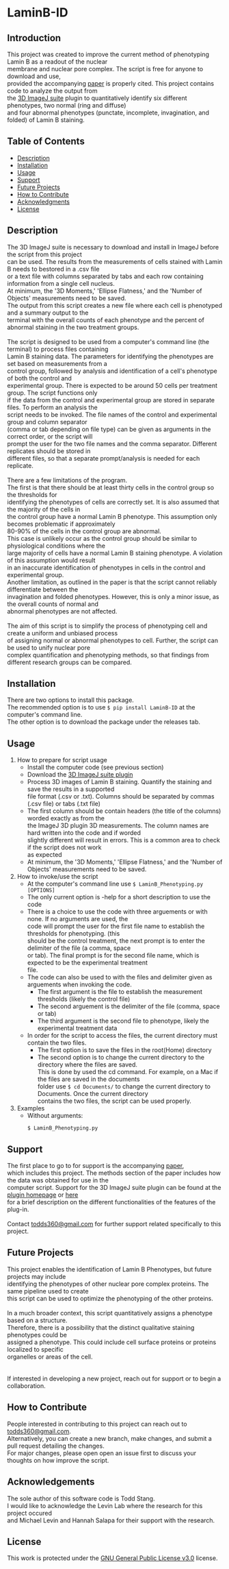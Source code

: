 # LaminB-ID


## **Introduction**
This project was created to improve the current method of phenotyping Lamin B as a readout of the nuclear\
membrane and nuclear pore complex. The script is free for anyone to download and use,\
provided the accompanying [paper](https://www.tandfonline.com/journals/kncl20) is properly cited. This project contains code to analyze the output from\
the [3D ImageJ suite](https://mcib3d.frama.io/3d-suite-imagej) plugin to quantitatively identify six different phenotypes, two normal (ring and diffuse)\
and four abnormal phenotypes (punctate, incomplete, invagination, and folded) of Lamin B staining.

## **Table of Contents**
+ [Description](https://github.com/tes465/LaminB-ID#description)
+ [Installation](https://github.com/tes465/LaminB-ID#installation)
+ [Usage](https://github.com/tes465/LaminB-ID#usage)
+ [Support](https://github.com/tes465/LaminB-ID#support)
+ [Future Projects](https://github.com/tes465/LaminB-ID#future-projects)
+ [How to Contribute](https://github.com/tes465/LaminB-ID#how-to-contribute)
+ [Acknowledgments](https://github.com/tes465/LaminB-ID#acknowledgements)
+ [License](https://github.com/tes465/LaminB-ID#license)

## **Description**
The 3D ImageJ suite is necessary to download and install in ImageJ before the script from this project\
can be used. The results from the measurements of cells stained with Lamin B needs to bestored in a .csv file\
or a text file with columns separated by tabs and each row containing information from a single cell nucleus.\
At minimum, the '3D Moments,' 'Ellipse Flatness,' and the 'Number of Objects' measurements need to be saved.\
The output from this script creates a new file where each cell is phenotyped and a summary output to the\
terminal with the overall counts of each phenotype and the percent of abnormal staining in the two treatment groups.\
\
The script is designed to be used from a computer's command line (the terminal) to process files containing\
Lamin B staining data. The parameters for identifying the phenotypes are set based on measurements from a\
control group, followed by analysis and identification of a cell's phenotype of both the control and\
experimental group. There is expected to be around 50 cells per treatment group. The script functions only\
if the data from the control and experimental group are stored in separate files. To perform an analysis the\
script needs to be invoked. The file names of the control and experimental group and column separator\
(comma or tab depending on file type) can be given as arguments in the correct order, or the script will\
prompt the user for the two file names and the comma separator. Different replicates should be stored in\
different files, so that a separate prompt/analysis is needed for each replicate.\
\
There are a few limitations of the program.\
The first is that there should be at least thirty cells in the control group so the thresholds for\
identifying the phenotypes of cells are correctly set. It is also assumed that the majority of the cells in\
the control group have a normal Lamin B phenotype. This assumption only becomes problematic if approximately\
80-90% of the cells in the control group are abnormal.\
This case is unlikely occur as the control group should be similar to physiological conditions where the\
large majority of cells have a normal Lamin B staining phenotype. A violation of this assumption would result\
in an inaccurate identification of phenotypes in cells in the control and experimental group.\
Another limitation, as outlined in the paper is that the script cannot reliably differentiate between the\
invagination and folded phenotypes. However, this is only a minor issue, as the overall counts of normal and\
abnormal phenotypes are not affected.\
\
The aim of this script is to simplify the process of phenotyping cell and create a uniform and unbiased process\
of assigning normal or abnormal phenotypes to cell. Further, the script can be used to unify nuclear pore\
complex quantification and phenotyping methods, so that findings from different research groups can be compared.

## **Installation**
There are two options to install this package.\
The recommended option is to use `$ pip install LaminB-ID` at the computer's command line.\
The other option is to download the package under the releases tab.

## **Usage**
1. How to prepare for script usage
    + Install the computer code (see previous section)
    + Download the [3D ImageJ suite plugin](https://mcib3d.frama.io/3d-suite-imagej)
    + Process 3D images of Lamin B staining. Quantify the staining and save the results in a supported\
      file format (.csv or .txt). Columns should be separated by commas (.csv file) or tabs (.txt file)
    + The first column should be contain headers (the title of the columns) worded exactly as from the\
      the ImageJ 3D plugin 3D measurements. The column names are hard written into the code and if worded\
      slightly different will result in errors. This is a common area to check if the script does not work\
      as expected
    + At minimum, the '3D Moments,' 'Ellipse Flatness,' and the 'Number of Objects' measurements need to be saved.
2. How to invoke/use the script
    + At the computer's command line use `$ LaminB_Phenotyping.py [OPTIONS]`
    + The only current option is -help for a short description to use the code
    + There is a choice to use the code with three arguements or with none. If no arguments are used, the\
      code will prompt the user for the first file name to establish the thresholds for phenotyping. (this\
      should be the control treatment, the next prompt is to enter the delimiter of the file (a comma, space\
      or tab). The final prompt is for the second file name, which is expected to be the experimental treatment\
      file.
    + The code can also be used to with the files and delimiter given as arguements when invoking the code.
        + The first argument is the file to establish the measurement thresholds (likely the control file)
        + The second arguement is the delimiter of the file (comma, space or tab)
        + The third argument is the second file to phenotype, likely the experimental treatment data
    + In order for the script to access the files, the current directory must contain the two files.
        + The first option is to save the files in the root(Home) directory
        + The second option is to change the current directory to the directory where the files are saved.\
          This is done by used the cd command. For example, on a Mac if the files are saved in the documents\
          folder use `$ cd Documents/` to change the current directory to Documents. Once the current directory\
          contains the two files, the script can be used properly.
3. Examples
    + Without arguments:
      ```
      $ LaminB_Phenotyping.py 

## **Support**
The first place to go to for support is the accompanying [paper](https://www.tandfonline.com/journals/kncl20),\
which includes this project. The methods section of the paper includes how the data was obtained for use in the\
computer script. Support for the 3D ImageJ suite plugin can be found at the [plugin homepage](https://mcib3d.frama.io/3d-suite-imagej) or [here](https://www.otago.ac.nz/omni/otago684695.pdf)\
for a brief description on the different functionalities of the features of the plug-in.\
\
Contact todds360@gmail.com for further support related specifically to this project.


## **Future Projects**
This project enables the identification of Lamin B Phenotypes, but future projects may include\
identifying the phenotypes of other nuclear pore complex proteins. The same pipeline used to create\
this script can be used to optimize the phenotyping of the other proteins.\
\
In a much broader context, this script quantitatively assigns a phenotype based on a structure.\
Therefore, there is a possibility that the distinct qualitative staining phenotypes could be \
assigned a phenotype. This could include cell surface proteins or proteins localized to specific\
organelles or areas of the cell.\
\
\
If interested in developing a new project, reach out for support or to begin a collaboration.


## **How to Contribute**
People interested in contributing to this project can reach out to todds360@gmail.com.\
Alternatively, you can create a new branch, make changes, and submit a pull request detailing the changes.\
For major changes, please open open an issue first to discuss your thoughts on how improve the script.


## **Acknowledgements**
The sole author of this software code is Todd Stang.\
I would like to acknowledge the Levin Lab where the research for this project occured\
and Michael Levin and Hannah Salapa for their support with the research.


## **License**
This work is protected under the [GNU General Public License v3.0](https://github.com/tes465/LaminB-ID/blob/main/LICENSE) license.
